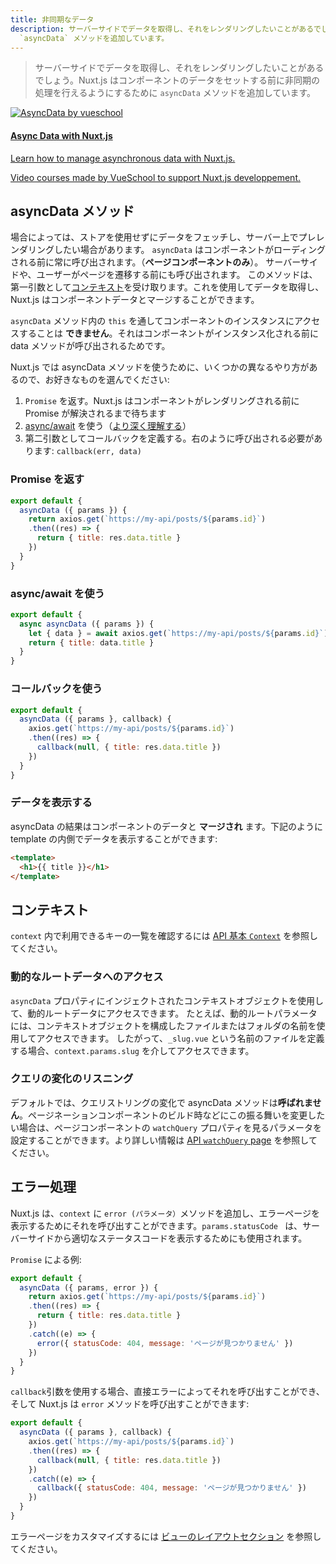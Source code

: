 ```yaml
---
title: 非同期なデータ
description: サーバーサイドでデータを取得し、それをレンダリングしたいことがあるでしょう。Nuxt.js はコンポーネントのデータをセットする前に非同期の処理を行えるようにするために
  `asyncData` メソッドを追加しています。
---
```


> サーバーサイドでデータを取得し、それをレンダリングしたいことがあるでしょう。Nuxt.js はコンポーネントのデータをセットする前に非同期の処理を行えるようにするために `asyncData` メソッドを追加しています。

<div>
  <a href="http://vueschool.io/?friend=nuxt" target="_blank" class="Promote">
    <img src="/async-data-with-nuxtjs.png" srcset="/async-data-with-nuxtjs-2x.png 2x" alt="AsyncData by vueschool"/>
    <div class="Promote__Content">
      <h4 class="Promote__Content__Title">Async Data with Nuxt.js</h4>
      <p class="Promote__Content__Description">Learn how to manage asynchronous data with Nuxt.js.</p>
      <p class="Promote__Content__Signature">Video courses made by VueSchool to support Nuxt.js developpement.</p>
    </div>
  </a>
</div>

## asyncData メソッド

場合によっては、ストアを使用せずにデータをフェッチし、サーバー上でプレレンダリングしたい場合があります。 `asyncData` はコンポーネントがローディングされる前に常に呼び出されます。（**ページコンポーネントのみ**）。 サーバーサイドや、ユーザーがページを遷移する前にも呼び出されます。 このメソッドは、第一引数として[コンテキスト](/api/context)を受け取ります。これを使用してデータを取得し、Nuxt.js はコンポーネントデータとマージすることができます。

<div class="Alert Alert--orange">

`asyncData` メソッド内の `this` を通してコンポーネントのインスタンスにアクセスすることは **できません**。それはコンポーネントがインスタンス化される前に data メソッドが呼び出されるためです。

</div>

Nuxt.js では asyncData メソッドを使うために、いくつかの異なるやり方があるので、お好きなものを選んでください:

1. `Promise` を返す。Nuxt.js はコンポーネントがレンダリングされる前に Promise が解決されるまで待ちます
2. [async/await](https://github.com/lukehoban/ecmascript-asyncawait) を使う（[より深く理解する](https://zeit.co/blog/async-and-await)）
3. 第二引数としてコールバックを定義する。右のように呼び出される必要があります: `callback(err, data)`

### Promise を返す

```js
export default {
  asyncData ({ params }) {
    return axios.get(`https://my-api/posts/${params.id}`)
    .then((res) => {
      return { title: res.data.title }
    })
  }
}
```

### async/await を使う

```js
export default {
  async asyncData ({ params }) {
    let { data } = await axios.get(`https://my-api/posts/${params.id}`)
    return { title: data.title }
  }
}
```

### コールバックを使う

```js
export default {
  asyncData ({ params }, callback) {
    axios.get(`https://my-api/posts/${params.id}`)
    .then((res) => {
      callback(null, { title: res.data.title })
    })
  }
}
```

### データを表示する

asyncData の結果はコンポーネントのデータと **マージされ** ます。下記のように template の内側でデータを表示することができます:

```html
<template>
  <h1>{{ title }}</h1>
</template>
```

## コンテキスト

`context` 内で利用できるキーの一覧を確認するには [API 基本 `Context`](/api/context) を参照してください。

### 動的なルートデータへのアクセス

`asyncData` プロパティにインジェクトされたコンテキストオブジェクトを使用して、動的ルートデータにアクセスできます。 たとえば、動的ルートパラメータには、コンテキストオブジェクトを構成したファイルまたはフォルダの名前を使用してアクセスできます。 したがって、`_slug.vue` という名前のファイルを定義する場合、`context.params.slug` を介してアクセスできます。

### クエリの変化のリスニング

デフォルトでは、クエリストリングの変化で asyncData メソッドは**呼ばれません**。ページネーションコンポーネントのビルド時などにこの振る舞いを変更したい場合は、ページコンポーネントの `watchQuery` プロパティを見るパラメータを設定することができます。より詳しい情報は <a href="/api/pages-watchquery" data-md-type="link">API `watchQuery` page</a> を参照してください。

## エラー処理

Nuxt.js は、`context` に `error (パラメータ）`メソッドを追加し、エラーページを表示するためにそれを呼び出すことができます。`params.statusCode ` は、サーバーサイドから適切なステータスコードを表示するためにも使用されます。

`Promise` による例:

```js
export default {
  asyncData ({ params, error }) {
    return axios.get(`https://my-api/posts/${params.id}`)
    .then((res) => {
      return { title: res.data.title }
    })
    .catch((e) => {
      error({ statusCode: 404, message: 'ページが見つかりません' })
    })
  }
}
```

`callback`引数を使用する場合、直接エラーによってそれを呼び出すことができ、そして Nuxt.js は `error` メソッドを呼び出すことができます:

```js
export default {
  asyncData ({ params }, callback) {
    axios.get(`https://my-api/posts/${params.id}`)
    .then((res) => {
      callback(null, { title: res.data.title })
    })
    .catch((e) => {
      callback({ statusCode: 404, message: 'ページが見つかりません' })
    })
  }
}
```

エラーページをカスタマイズするには [ビューのレイアウトセクション](/guide/views#%E3%83%AC%E3%82%A4%E3%82%A2%E3%82%A6%E3%83%88) を参照してください。
